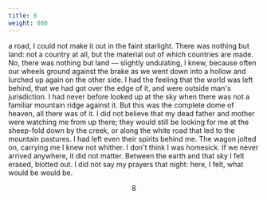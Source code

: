 ```yaml
---
title: 8
weight: 800
---
```


a road, I could not make it out in the faint starlight. There was nothing but land: not a country at all, but the material out of which countries are made. No, there was nothing but land — slightly undulating, I knew, because often our wheels ground against the brake as we went down into a hollow and lurched up again on the other side. I had the feeling that the world was left behind, that we had got over the edge of it, and were outside man's jurisdiction. I had never before looked up at the sky when there was not a familiar mountain ridge against it. But this was the complete dome of heaven, all there was of it. I did not believe that my dead father and mother were watching me from up there; they would still be looking for me at the sheep-fold down by the creek, or along the white road that led to the mountain pastures. I had left even their spirits behind me. The wagon jolted on, carrying me I knew not whither. I don't think I was homesick. If we never arrived anywhere, it did not matter. Between the earth and that sky I felt erased, blotted out. I did not say my prayers that night: here, I felt, what would be would be.

<div style="text-align: center">8</div>